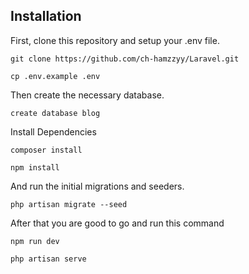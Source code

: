 
## Installation

First, clone this repository and setup your .env file.

```
git clone https://github.com/ch-hamzzyy/Laravel.git
```
```
cp .env.example .env
```
Then create the necessary database.


```
create database blog
```
Install Dependencies


```
composer install
```
```
npm install
```


And run the initial migrations and seeders.

```
php artisan migrate --seed
```
After that you are good to go and run this command
```
npm run dev
```
```
php artisan serve
```
